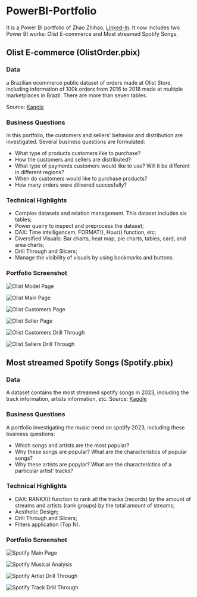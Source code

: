 # PowerBI-Portfolio

It is a Power BI portfolio of Zhao Zhihao, [Linked-In](https://www.linkedin.com/in/zhihao-zhao-724402234/). It now includes two Power BI works: Olist E-commerce and Most streamed Spotify Songs.

## Olist E-commerce (OlistOrder.pbix)
### Data
a Brazilian ecommerce public dataset of orders made at Olist Store, including information of 100k orders from 2016 to 2018 made at multiple marketplaces in Brazil. There are more than seven tables.

Source: [Kaggle](https://www.kaggle.com/datasets/olistbr/brazilian-ecommerce/data)

### Business Questions
In this portfolio, the customers and sellers' behavior and distribution are investigated. Several business questions are formulated:
- What type of products customers like to purchase?
- How the customers and sellers are distributed?
- What type of payments customers would like to use? Will it be different in different regions?
- When do customers would like to purchase products?
- How many orders were dilivered succesfully?

### Technical Highlights
- Complex datasets and relation management. This dataset includes six tables;
- Power queiry to inspect and preprocess the dataset; 
- DAX: Time intelligencem, FORMAT(), Hour() function, etc;
- Diversified Visuals: Bar charts, heat map, pie charts, tables, card, and area charts;
- Drill Through and Slicers;
- Manage the visibility of visuals by using bookmarks and buttons.

### Portfolio Screenshot

![Olist Model Page](https://github.com/Zhihao9/PowerBI-Portfolio/blob/main/olist_models.png "Olist Model Page")

![Olist Main Page](https://github.com/Zhihao9/PowerBI-Portfolio/blob/main/olist_main_page.png)

![Olist Customers Page](https://github.com/Zhihao9/PowerBI-Portfolio/blob/main/olist_customers.png)

![Olist Seller Page](https://github.com/Zhihao9/PowerBI-Portfolio/blob/main/olist_sellers.png)

![Olist Customers Drill Through](https://github.com/Zhihao9/PowerBI-Portfolio/blob/main/olist_drill_through_cstm.png)

![Olist Sellers Drill Through](https://github.com/Zhihao9/PowerBI-Portfolio/blob/main/olist_drill_through_seller.png)

## Most streamed Spotify Songs (Spotify.pbix)

### Data
A dataset contains the most streamed spotify songs in 2023, including the track information, artists information, etc. Source: [Kaggle](https://www.kaggle.com/datasets/nelgiriyewithana/top-spotify-songs-2023?resource=download) 

### Business Questions
A portfolio investigating the music trend on spotify 2023, including these business questions:

- Which songs and artists are the most popular?
- Why these songs are popular? What are the characteristics of popular songs?
- Why these artists are popylar? What are the characterictics of a particular artist' tracks?


### Technical Highlights

- DAX: RANKX() function to rank all the tracks (records) by the amount of streams and artists (rank groups) by the total amount of streams;
- Aesthetic Design;
- Drill Through and Slicers;
- Filters application (Top N). 


### Portfolio Screenshot

![Spotify Main Page](https://github.com/Zhihao9/PowerBI-Portfolio/blob/main/spotify_main_page.png)

![Spotify Musical Analysis](https://github.com/Zhihao9/PowerBI-Portfolio/blob/main/spotify_musical_analysis.png)

![Spotify Artist Drill Through](https://github.com/Zhihao9/PowerBI-Portfolio/blob/main/spotify_drill_through_artist.png)

![Spotify Track Drill Through](https://github.com/Zhihao9/PowerBI-Portfolio/blob/main/spotify_drill_through_track.png)
